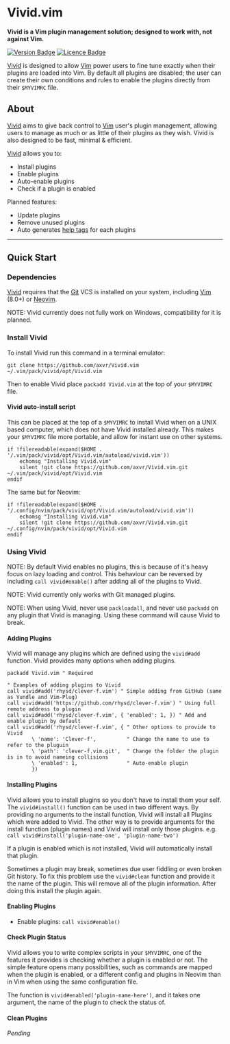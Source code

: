 # Vivid.vim

**Vivid is a Vim plugin management solution; designed to work with, not against Vim.**

<!-- Badges made using https://shields.io/ -->
[![Version Badge](https://img.shields.io/badge/Version-v1.0.0-brightgreen.svg)](https://github.com/axvr/Vivid.vim/releases)
[![Licence Badge](https://img.shields.io/badge/Licence-MIT-blue.svg)](https://github.com/axvr/Vivid.vim/blob/master/LICENCE)


[Vivid] is designed to allow [Vim] power users to fine tune exactly when their plugins are loaded into Vim. By default all plugins are disabled; the user can create their own conditions and rules to enable the plugins directly from their ```$MYVIMRC``` file.


## About

[Vivid] aims to give back control to [Vim] user's plugin management, allowing users to manage as much or as little of their plugins as they wish. Vivid is also designed to be fast, minimal & efficient.


[Vivid] allows you to:

* Install plugins
* Enable plugins
* Auto-enable plugins
* Check if a plugin is enabled

Planned features:

* Update plugins
* Remove unused plugins
* Auto generates [help tags] for each plugins


<!-- Image goes here -->


---


## Quick Start

### Dependencies

[Vivid] requires that the [Git] VCS is installed on your system, including [Vim] (8.0+) or [Neovim].

NOTE: Vivid currently does not fully work on Windows, compatibility for it is planned.

### Install Vivid

To install Vivid run this command in a terminal emulator:

``git clone https://github.com/axvr/Vivid.vim ~/.vim/pack/vivid/opt/Vivid.vim``

Then to enable Vivid place ``packadd Vivid.vim`` at the top of your ``$MYVIMRC`` file.

#### Vivid auto-install script

This can be placed at the top of a ``$MYVIMRC`` to install Vivid when on a UNIX based computer, which does not have Vivid installed already. This makes your ``$MYVIMRC`` file more portable, and allow for instant use on other systems.

```vim
if !filereadable(expand($HOME . '/.vim/pack/vivid/opt/Vivid.vim/autoload/vivid.vim'))
    echomsg "Installing Vivid.vim"
    silent !git clone https://github.com/axvr/Vivid.vim.git ~/.vim/pack/vivid/opt/Vivid.vim
endif
```

The same but for Neovim:

```vim
if !filereadable(expand($HOME . '/.config/nvim/pack/vivid/opt/Vivid.vim/autoload/vivid.vim'))
    echomsg "Installing Vivid.vim"
    silent !git clone https://github.com/axvr/Vivid.vim.git ~/.config/nvim/pack/vivid/opt/Vivid.vim
endif
```


### Using Vivid

NOTE: By default Vivid enables no plugins, this is because of it's heavy focus on lazy loading and control. This behaviour can be reversed by including `call vivid#enable()` after adding all of the plugins to Vivid.

NOTE: Vivid currently only works with Git managed plugins.

NOTE: When using Vivid, never use ``packloadall``, and never use ``packadd`` on any plugin that Vivid is managing. Using these command will cause Vivid to break.

#### Adding Plugins

Vivid will manage any plugins which are defined using the ``vivid#add`` function. Vivid provides many options when adding plugins.

```vim
packadd Vivid.vim " Required

" Examples of adding plugins to Vivid
call vivid#add('rhysd/clever-f.vim') " Simple adding from GitHub (same as Vundle and Vim-Plug)
call vivid#add('https://github.com/rhysd/clever-f.vim') " Using full remote address to plugin
call vivid#add('rhysd/clever-f.vim', { 'enabled': 1, }) " Add and enable plugin by default
call vivid#add('rhysd/clever-f.vim', { " Other options to provide to Vivid
        \ 'name': 'Clever-f',          " Change the name to use to refer to the pluguin
        \ 'path': 'clever-f.vim.git',  " Change the folder the plugin is in to avoid nameing collisions
        \ 'enabled': 1,                " Auto-enable plugin
        })
```

#### Installing Plugins

Vivid allows you to install plugins so you don't have to install them your self. The ``vivid#install()`` function can be used in two different ways. By providing no arguments to the install function, Vivid will install all Plugins which were added to Vivid. The other way is to provide arguments for the install function (plugin names) and Vivid will install only those plugins. e.g. ``call vivid#install('plugin-name-one', 'plugin-name-two')``

If a plugin is enabled which is not installed, Vivid will automatically install that plugin.

Sometimes a plugin may break, sometimes due user fiddling or even broken Git history. To fix this problem use the ``vivid#clean`` function and provide it the name of the plugin. This will remove all of the plugin information. After doing this install the plugin again.

#### Enabling Plugins

* Enable plugins: ``call vivid#enable()``

#### Check Plugin Status

Vivid allows you to write complex scripts in your ``$MYVIMRC``, one of the features it provides is checking whether a plugin is enabled or not. The simple feature opens many possibilities, such as commands are mapped when the plugin is enabled, or a different config and plugins in Neovim than in Vim when using the same configuration file.

The function is ``vivid#enabled('plugin-name-here')``, and it takes one argument, the name of the plugin to check the status of.

#### Clean Plugins

*Pending*


[Vivid]:https://github.com/axvr/Vivid.vim
[Git]:http://git-scm.com
[Vim]:http://www.vim.org
[Neovim]:https://neovim.io
[runtime path]:http://vimdoc.sourceforge.net/htmldoc/options.html#%27runtimepath%27
[help tags]:http://vimdoc.sourceforge.net/htmldoc/helphelp.html#:helptags


